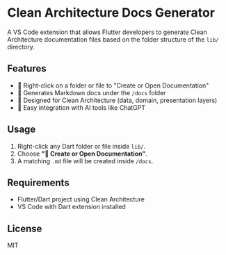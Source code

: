 # Clean Architecture Docs Generator

A VS Code extension that allows Flutter developers to generate Clean Architecture documentation files based on the folder structure of the `lib/` directory.

## Features

- 📁 Right-click on a folder or file to "Create or Open Documentation"
- 📘 Generates Markdown docs under the `/docs` folder
- 🚀 Designed for Clean Architecture (data, domain, presentation layers)
- 🧠 Easy integration with AI tools like ChatGPT

## Usage

1. Right-click any Dart folder or file inside `lib/`.
2. Choose **"📘 Create or Open Documentation"**.
3. A matching `.md` file will be created inside `/docs`.

## Requirements

- Flutter/Dart project using Clean Architecture
- VS Code with Dart extension installed

## License

MIT
